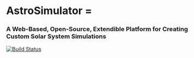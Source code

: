 # AstroSimulator =
### A Web-Based, Open-Source, Extendible Platform for Creating Custom Solar System Simulations

[![Build Status](https://travis-ci.org/mooeypoo/AstroSimulator.svg?branch=master)](https://travis-ci.org/mooeypoo/AstroSimulator)
